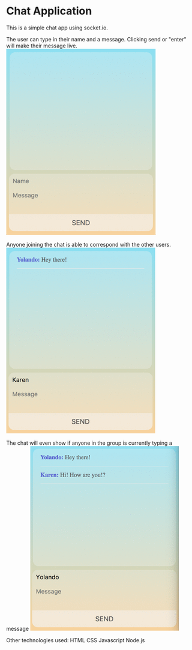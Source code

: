 # Chat Application

This is a simple chat app using socket.io.

The user can type in their name and a message. Clicking send or "enter" will make their message live.
![alt text](gifs/one.gif)

Anyone joining the chat is able to correspond with the other users.
![alt text](gifs/two.gif)

The chat will even show if anyone in the group is currently typing a message
![alt text](gifs/three.gif)

Other technologies used:
HTML
CSS
Javascript
Node.js

